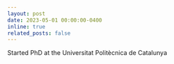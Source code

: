 ```yaml
---
layout: post
date: 2023-05-01 00:00:00-0400
inline: true
related_posts: false
---
```



Started PhD at the Universitat Politècnica de Catalunya
